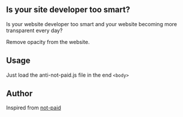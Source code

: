 ## Is your site developer too smart?

Is your website developer too smart and your website becoming more transparent every day?
 
Remove opacity from the website.

## Usage
Just load the anti-not-paid.js file in the end ```<body>```

## Author

Inspired from [not-paid](https://github.com/kleampa/not-paid)
